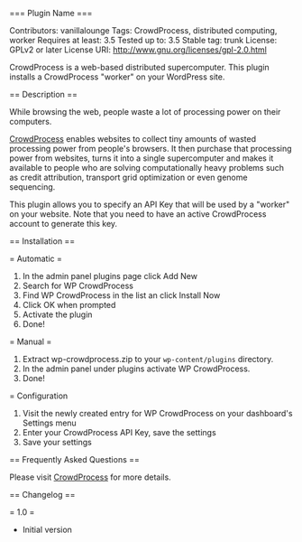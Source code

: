=== Plugin Name ===

Contributors: vanillalounge
Tags: CrowdProcess, distributed computing, worker
Requires at least: 3.5
Tested up to: 3.5
Stable tag: trunk
License: GPLv2 or later
License URI: http://www.gnu.org/licenses/gpl-2.0.html

CrowdProcess is a web-based distributed supercomputer. This plugin installs a CrowdProcess "worker" on your WordPress site.

== Description ==

While browsing the web, people waste a lot of processing power on their computers.

[CrowdProcess](http://crowdprocess.com) enables websites to collect tiny amounts of wasted processing power from people's browsers. It then purchase that processing power from websites, turns it into a single supercomputer and makes it available to people who are solving computationally heavy problems such as credit attribution, transport grid optimization or even genome sequencing.

This plugin allows you to specify an API Key that will be used by a "worker" on your website. Note that you need to have an active CrowdProcess account to generate this key.

== Installation ==

= Automatic =

1. In the admin panel plugins page click Add New
2. Search for WP CrowdProcess
3. Find WP CrowdProcess in the list an click Install Now
4. Click OK when prompted
5. Activate the plugin
6. Done!

= Manual =

1. Extract wp-crowdprocess.zip to your `wp-content/plugins` directory.
2. In the admin panel under plugins activate WP CrowdProcess.
3. Done!

= Configuration

1. Visit the newly created entry for WP CrowdProcess on your dashboard's Settings menu
2. Enter your CrowdProcess API Key, save the settings
3. Save your settings

== Frequently Asked Questions ==

Please visit [CrowdProcess](http://crowdprocess.com) for more details.

== Changelog ==

= 1.0 =
* Initial version
